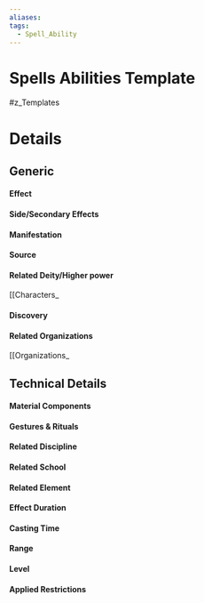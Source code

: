 ```yaml
---
aliases: 
tags:
  - Spell_Ability
---
```

# Spells Abilities Template
#z_Templates 


# Details
## Generic
#### Effect
#### Side/Secondary Effects
#### Manifestation
#### Source
#### Related Deity/Higher power
[[Characters_
#### Discovery
#### Related Organizations
[[Organizations_
## Technical Details
#### Material Components
#### Gestures & Rituals
#### Related Discipline
#### Related School
#### Related Element
#### Effect Duration
#### Casting Time
#### Range
#### Level
#### Applied Restrictions
